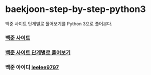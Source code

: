 # baekjoon-step-by-step-python3
백준 사이트 단계별로 풀어보기를 Python 3으로 풀어본다.


### [백준 사이트](https://www.acmicpc.net/)  

### [백준 사이트 단계별로 풀어보기](https://www.acmicpc.net/step)

### 백준 아이디 [leelee9797](https://www.acmicpc.net/user/leelee9797)
